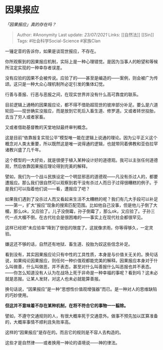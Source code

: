 # 因果报应
*「因果报应」真的存在吗？*

> Author: #Anonymity
Last update: *23/07/2021* 
Links: [[自然法]] [[Sin]]
Tags:  #社会科学Social-Science #家族Clan 


一锤定音的告诉你，如果是谈现世报应，不存在。

你所观察到的因果报应机制，实际上是一种心理错觉。是因为当事人的盼望和等候所注定实现的一种幸存者误差。

没有应验的因果不会被传说。应验了的——甚至是编造的——案例，则会被广为传颂。这只是一种大众心理机制所必定引发的集体幻觉。

行善与善报、行恶与恶报之间，在现实世界并没有什么高可靠度的联系。

目前逻辑上通畅的因果报应论，都不得不借助超现世的彼岸部分补足。要么是六道轮回——现世确实没报应，而是放到它死后入畜生道、修罗道。又或者转世投胎，去当了穷人或者家畜。

又或者借助基督教的天堂地狱最终审判概念。

这是目前“依靠报复实现公平”模型唯一能在逻辑上说通的理论。因为公平正义这个概念对人类太重要，所以既然这是唯一说得通的逻辑，也就带同着佛教和亚伯拉罕诸教兴盛了几千年。

这个模型的一大好处，就是很便于植入某种设计好的道德观。我可以主张任何道德观，然后依靠因果报应理论得到完美的解释。

譬如，我们为一个战斗民族设定一个明显邪恶的道德观——凡没有杀过人的，都要遭报应。那么我们很自然可以观察到若干没有杀过人而日子过得很糟糕的例子。于是我们可以指着他们说——看，遭报应了吧？

如果我们遇到了没杀过人而又看起来生活不太糟糕的呢？我们有几大手段可以补足——第一，扩大“报应”现象的搜索匹配范围。比如他自己没事，但是他儿子倒了大楣，那么ok，又应验了。儿子没倒霉，孙子倒霉了，那么ok，又应验了。子孙三代一点大楣不倒，在古代社会是很困难的——事实上在现代社会都很罕见。

这样已经把“未应验率”降到了很低的限度了。这就像求雨，你等得够久，一定灵验。

嫌这还不够的话，自然还有地狱、畜生道、投胎为奴这些信念补足。

看到没有，其实因果报应论只有中性的工具性质，本身是与价值关无关的。换句话说，如果纯论因果报应，则任何一种价值观都能完美的解释。因果报应本身对于什么叫做善，什么叫做恶，并不表态，甚至对什么叫善报什么叫恶报也并不表态。——你怎么知道没有人认为在战场上死于非命是一种幸福的事呢？看到吗？这未必就是恶报。让某人发财，对这人也未必就能算善报。

换句话说，“因果报应”是一种“思想性价值观增强器”而已。是一种对人的思维缺陷的巧妙使用。

**但这并不意味着不存在某种机制，在将不符合它的事物一一翦除。**

譬如，不遵守交通规则的人，有很大概率死于交通意外。做事不预先加以匡算准备的，大概率事情不顺利且失败率高。

这样的“因果报应”是存在的。而且它的规则是不容人去构造的。

这些才是自然律——或者换用一神论的语境说——神的律法。



